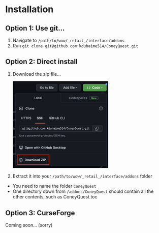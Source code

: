 # Installation

## Option 1: Use git...
1. Navigate to `/path/to/wow/_retail_/interface/addons`
2. Run `git clone git@github.com:kduhaime514/ConeyQuest.git`

## Option 2: Direct install
1. Download the zip file...

    <img src="resources/readme-screenshot.png" alt="how-to-download" style="width:300px;"/>
2. Extract it into your `/path/to/wow/_retail_/interface/addons` folder
  * You need to name the folder `ConeyQuest`
  * One directory down from `/addons/ConeyQuest` should contain all the other contents, such as ConeyQuest.toc

## Option 3: CurseForge
Coming soon... (sorry)